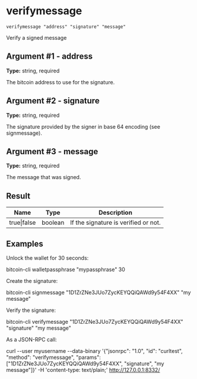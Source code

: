 # verifymessage

`verifymessage "address" "signature" "message"`

Verify a signed message

## Argument #1 - address

**Type:** string, required

The bitcoin address to use for the signature.

## Argument #2 - signature

**Type:** string, required

The signature provided by the signer in base 64 encoding (see signmessage).

## Argument #3 - message

**Type:** string, required

The message that was signed.

## Result

| Name        | Type    | Description                          |
| ----------- | ------- | ------------------------------------ |
| true\|false | boolean | If the signature is verified or not. |

## Examples

Unlock the wallet for 30 seconds:

bitcoin-cli walletpassphrase "mypassphrase" 30

Create the signature:

bitcoin-cli signmessage "1D1ZrZNe3JUo7ZycKEYQQiQAWd9y54F4XX" "my message"

Verify the signature:

bitcoin-cli verifymessage "1D1ZrZNe3JUo7ZycKEYQQiQAWd9y54F4XX" "signature" "my message"

As a JSON-RPC call:

curl --user myusername --data-binary '{"jsonrpc": "1.0", "id": "curltest", "method": "verifymessage", "params": ["1D1ZrZNe3JUo7ZycKEYQQiQAWd9y54F4XX", "signature", "my message"]}' -H 'content-type: text/plain;' http://127.0.0.1:8332/